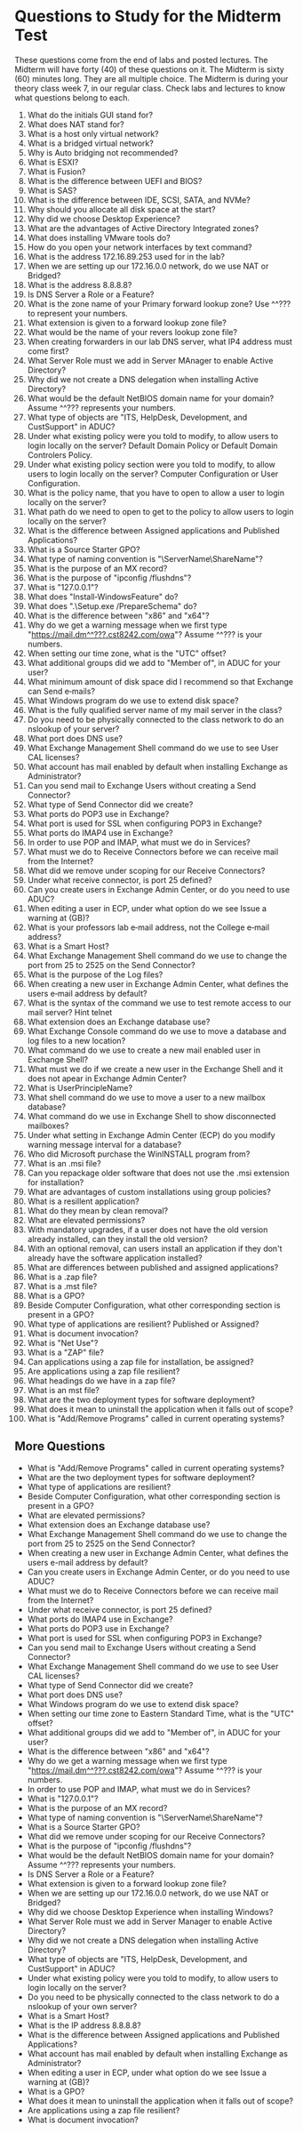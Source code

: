 # Questions to Study for the Midterm Test

These questions come from the end of labs and posted lectures. The Midterm will have forty (40) of these questions on it. The Midterm is sixty (60) minutes long. They are all multiple choice. The Midterm is during your theory class week 7, in our regular class. Check labs and lectures to know what questions belong to each.

1. What do the initials GUI stand for?
2. What does NAT stand for?
3. What is a host only virtual network?
4. What is a bridged virtual network?
5. Why is Auto bridging not recommended?
6. What is ESXI?
7. What is Fusion?
8. What is the difference between UEFI and BIOS?
9. What is SAS?
10. What is the difference between IDE, SCSI, SATA, and NVMe?
11. Why should you allocate all disk space at the start?
12. Why did we choose Desktop Experience?
13. What are the advantages of Active Directory Integrated zones?
14. What does installing VMware tools do?
15. How do you open your network interfaces by text command?
16. What is the address 172.16.89.253 used for in the lab?
17. When we are setting up our 172.16.0.0 network, do we use NAT or Bridged?
18. What is the address 8.8.8.8?
19. Is DNS Server a Role or a Feature?
20. What is the zone name of your Primary forward lookup zone? Use ^^??? to represent your numbers.
21. What extension is given to a forward lookup zone file?
22. What would be the name of your revers lookup zone file?
23. When creating forwarders in our lab DNS server, what IP4 address must come first?
24. What Server Role must we add in Server MAnager to enable Active Directory?
25. Why did we not create a DNS delegation when installing Active Directory?
26. What would be the default NetBIOS domain name for your domain? Assume ^^??? represents your numbers.
27. What type of objects are "ITS, HelpDesk, Development, and CustSupport" in ADUC?
28. Under what existing policy were you told to modify, to allow users to login locally on the server? Default Domain Policy or Default Domain Controlers Policy.
29. Under what existing policy section were you told to modify, to allow users to login locally on the server? Computer Configuration or User Configuration.
30. What is the policy name, that you have to open to allow a user to login locally on the server?
31. What path do we need to open to get to the policy to allow users to login locally on the server?
32. What is the difference between Assigned applications and Published Applications?
33. What is a Source Starter GPO?
34. What type of naming convention is "\\ServerName\ShareName"?
35. What is the purpose of an MX record?
36. What is the purpose of "ipconfig /flushdns"?
37. What is "127.0.0.1"?
38. What does "Install‐WindowsFeature" do?
39. What does ".\Setup.exe /PrepareSchema" do?
40. What is the difference between "x86" and "x64"?
41. Why do we get a warning message when we first type "<https://mail.dm^^???.cst8242.com/owa>"? Assume ^^??? is your numbers.
42. When setting our time zone, what is the "UTC" offset?
43. What additional groups did we add to "Member of", in ADUC for your user?
44. What minimum amount of disk space did I recommend so that Exchange can Send e‐mails?
45. What Windows program do we use to extend disk space?
46. What is the fully qualified server name of my mail server in the class?
47. Do you need to be physically connected to the class network to do an nslookup of your server?
48. What port does DNS use?
49. What Exchange Management Shell command do we use to see User CAL licenses?
50. What account has mail enabled by default when installing Exchange as Administrator?
51. Can you send mail to Exchange Users without creating a Send Connector?
52. What type of Send Connector did we create?
53. What ports do POP3 use in Exchange?
54. What port is used for SSL when configuring POP3 in Exchange?
55. What ports do IMAP4 use in Exchange?
56. In order to use POP and IMAP, what must we do in Services?
57. What must we do to Receive Connectors before we can receive mail from the Internet?
58. What did we remove under scoping for our Receive Connectors?
59. Under what receive connector, is port 25 defined?
60. Can you create users in Exchange Admin Center, or do you need to use ADUC?
61. When editing a user in ECP, under what option do we see Issue a warning at (GB)?
62. What is your professors lab e‐mail address, not the College e‐mail address?
63. What is a Smart Host?
64. What Exchange Management Shell command do we use to change the port from 25 to 2525 on the Send Connector?
65. What is the purpose of the Log files?
66. When creating a new user in Exchange Admin Center, what defines the users e‐mail address by default?
67. What is the syntax of the command we use to test remote access to our mail server? Hint telnet
68. What extension does an Exchange database use?
69. What Exchange Console command do we use to move a database and log files to a new location?
70. What command do we use to create a new mail enabled user in Exchange Shell?
71. What must we do if we create a new user in the Exchange Shell and it does not apear in Exchange Admin Center?
72. What is UserPrincipleName?
73. What shell command do we use to move a user to a new mailbox database?
74. What command do we use in Exchange Shell to show disconnected mailboxes?
75. Under what setting in Exchange Admin Center (ECP) do you modify warning message interval for a database?
76. Who did Microsoft purchase the WinINSTALL program from?
77. What is an .msi file?
78. Can you repackage older software that does not use the .msi extension for installation?
79. What are advantages of custom installations using group policies?
80. What is a resillent application?
81. What do they mean by clean removal?
82. What are elevated permissions?
83. With mandatory upgrades, if a user does not have the old version already installed, can they install the old version?
84. With an optional removal, can users install an application if they don't already have the software application installed?
85. What are differences between published and assigned applications?
86. What is a .zap file?
87. What is a .mst file?
88. What is a GPO?
89. Beside Computer Configuration, what other corresponding section is present in a GPO?
90. What type of applications are resilient? Published or Assigned?
91. What is document invocation?
92. What is "Net Use"?
93. What is a "ZAP" file?
94. Can applications using a zap file for installation, be assigned?
95. Are applications using a zap file resilient?
96. What headings do we have in a zap file?
97. What is an mst file?
98. What are the two deployment types for software deployment?
99. What does it mean to uninstall the application when it falls out of scope?
100. What is "Add/Remove Programs" called in current operating systems?

## More Questions

- What is "Add/Remove Programs" called in current operating systems?
- What are the two deployment types for software deployment?
- What type of applications are resilient?
- Beside Computer Configuration, what other corresponding section is present in a GPO?
- What are elevated permissions?
- What extension does an Exchange database use?
- What Exchange Management Shell command do we use to change the port from 25 to 2525 on the Send Connector?
- When creating a new user in Exchange Admin Center, what defines the users e-mail address by default?
- Can you create users in Exchange Admin Center, or do you need to use ADUC?
- What must we do to Receive Connectors before we can receive mail from the Internet?
- Under what receive connector, is port 25 defined?
- What ports do IMAP4 use in Exchange?
- What ports do POP3 use in Exchange?
- What port is used for SSL when configuring POP3 in Exchange?
- Can you send mail to Exchange Users without creating a Send Connector?
- What Exchange Management Shell command do we use to see User CAL licenses?
- What type of Send Connector did we create?
- What port does DNS use?
- What Windows program do we use to extend disk space?
- When setting our time zone to Eastern Standard Time, what is the "UTC" offset?
- What additional groups did we add to "Member of", in ADUC for your user?
- What is the difference between "x86" and "x64"?
- Why do we get a warning message when we first type "<https://mail.dm^^???.cst8242.com/owa>"? Assume ^^??? is your numbers.
- In order to use POP and IMAP, what must we do in Services?
- What is "127.0.0.1"?
- What is the purpose of an MX record?
- What type of naming convention is "\\ServerName\ShareName"?
- What is a Source Starter GPO?
- What did we remove under scoping for our Receive Connectors?
- What is the purpose of "ipconfig /flushdns"?
- What would be the default NetBIOS domain name for your domain? Assume ^^??? represents your numbers.
- Is DNS Server a Role or a Feature?
- What extension is given to a forward lookup zone file?
- When we are setting up our 172.16.0.0 network, do we use NAT or Bridged?
- Why did we choose Desktop Experience when installing Windows?
- What Server Role must we add in Server Manager to enable Active Directory?
- Why did we not create a DNS delegation when installing Active Directory?
- What type of objects are "ITS, HelpDesk, Development, and CustSupport" in ADUC?
- Under what existing policy were you told to modify, to allow users to login locally on the server?
- Do you need to be physically connected to the class network to do a nslookup of your own server?
- What is a Smart Host?
- What is the IP address 8.8.8.8?
- What is the difference between Assigned applications and Published Applications?
- What account has mail enabled by default when installing Exchange as Administrator?
- When editing a user in ECP, under what option do we see Issue a warning at (GB)?
- What is a GPO?
- What does it mean to uninstall the application when it falls out of scope?
- Are applications using a zap file resilient?
- What is document invocation?
